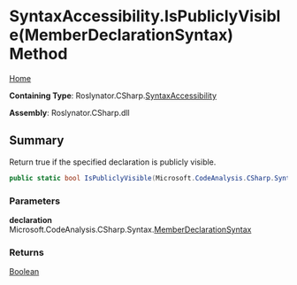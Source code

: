 # SyntaxAccessibility\.IsPubliclyVisible\(MemberDeclarationSyntax\) Method

[Home](../../../../README.md)

**Containing Type**: Roslynator\.CSharp\.[SyntaxAccessibility](../README.md)

**Assembly**: Roslynator\.CSharp\.dll

## Summary

Return true if the specified declaration is publicly visible\.

```csharp
public static bool IsPubliclyVisible(Microsoft.CodeAnalysis.CSharp.Syntax.MemberDeclarationSyntax declaration)
```

### Parameters

**declaration** &emsp; Microsoft\.CodeAnalysis\.CSharp\.Syntax\.[MemberDeclarationSyntax](https://docs.microsoft.com/en-us/dotnet/api/microsoft.codeanalysis.csharp.syntax.memberdeclarationsyntax)

### Returns

[Boolean](https://docs.microsoft.com/en-us/dotnet/api/system.boolean)

